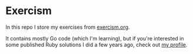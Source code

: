 # Exercism 

In this repo I store my exercises from [exercism.org](https://exercism.org).

It contains mostly Go code (which I'm learning), but if you're interested in some published Ruby solutions I did a few years ago, check out [my profile](https://exercism.org/profiles/ag4ta).
